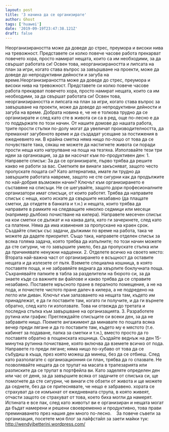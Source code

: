 ```yaml
---
layout: post
title: '3 начина да се организирате'
author: Ghost
tags: ['huawei']
date: '2019-09-19T23:47:38.121Z'
draft: false
---
```


Неорганизираността може да доведе до стрес, преумора и високи нива на тревожност. Представете си колко повече часове работа прекарват повечето хора, просто намират нещата, които са им необходими, за да свършат работата си! Освен това, неорганизираността и липсата на план за игри, когато става въпрос за завършване на проекти, може да доведе до непродуктивни дейности и загуба на време.Неорганизираността може да доведе до стрес, преумора и високи нива на тревожност. Представете си колко повече часове работа прекарват повечето хора, просто намират нещата, които са им необходими, за да свършат работата си! Освен това, неорганизираността и липсата на план за игри, когато става въпрос за завършване на проекти, може да доведе до непродуктивни дейности и загуба на време. Добрата новина е, че не е толкова трудно да се организирате и след като сте в живота си са в ред, още по-лесно е да го поддържате по този начин. От нашите домове до нашата работа, трите прости стъпки по-долу могат да увеличат производителността, да премахнат загубеното време и да създадат усещане за постижения в ежедневието ни. В крайна сметка няма нищо по-лошо от това да се почувствате така, сякаш не можете да настигнете живота си поради прости неща като натрупване на поща на тезгяха. Използвайте тези три идеи за организация, за да ви насочат към по-продуктивен ден: 1. Направете списък: За да се организирате, първо трябва да решите какво не работи за вас. Сметките ви винаги закъсняват, защото често пропускате пощата си? Като алтернатива, имате ли трудно да завършите работата навреме, защото не сте сигурни как да продължите по най-добрия възможен начин? Ключът към организирането е съставяне на списъци. Не се шегувайте, защото дори професионалните организатори имат списъци, от които работят. Трябва да направите списък с неща, които искате да свършите незабавно (да плащате сметки, да отидете в банката и т.н.) и нещата, които трябва да направите в рамките на следващите няколко седмици или месеци (например дълбоко почистване на килера). Направете месечен списък на кои сметки се дължат и на каква дата, като ги зачеркнете, след като са платени. Няма да има извинения за пропускане на краен срок. Създайте списък със задачи, дължими по време на работа, така че можете да дадете приоритет. Също така, направете отделен списък за всяка голяма задача, която трябва да изпълните; по този начин можете да сте сигурни, че го завършите умело, без да пропускате стъпка или да причинявате ненужни надценки. 2. Отделете всичко на своето място: Втората най-важна част от организирането е всъщност да оставите нещата и да излезете от пътя. Вземете специална кошница, в която поставяте поща, и не забравяйте веднага да хвърлите боклучната поща. Съхранявайте папките в табла за разделители на бюрото си, за да знаете къде са важните ви файлове и какво трябва да се справите незабавно. Поставете мръсното пране в пералното помещение, а не на пода, и почистете чистото пране далеч в килера, а не подредено на легло или диван. Ключът към запазването на нещата там, където им принадлежат, е да ги поставите там, когато ги получите, и да ги върнете обратно, след като ги използвате. Това ни отвежда до третата и последна стъпка към завършване на организацията. 3. Разработете рутина или график: Преглеждайте списъците си всеки ден, за да не забравите нищо. Поемете ангажимент да минавате по пощата всяка вечер преди лягане и да го поставите там, където му е мястото (т.е. кабинет за подаване, папка за сметки и т.н.), вместо просто да го поставяте обратно в пощенската кошница. Създайте веднъж на ден 15-минутна рутинна почистване, която включва да вземете всичко от пода. Направете го преди лягане; няма нищо по-хубаво от това да се събудиш в къща, през която можеш да минеш, без да се отбиеш. След като разполагате с организационния си план, трябва да го спазвате. Не позволявайте нещата да се трупат на масата в трапезарията или разписките да се трупат в портфейла ви. Като заделяте определен ден или час от деня, за да завършите всяка от задачите от списъка си, ще помогнете да сте сигурни, че винаги сте обзети от живота и ще можете да седнете, без да се притеснявате, че нещо е забравено. хората се страхуват да се измъкнат от ежедневната струпа, в която живеят, отчасти защото се страхуват от това, което биха могли да намерят. Истината е все пак, след като животът ви е организиран и нещата могат да бъдат намерени и решени своевременно и продуктивно, това прави преминаването през нашия ден много по-лесно.    За повече съвети за организация, посетете моя блог за лайфстайл за заети майки тук: http://wendyjbetterini.wordpress.com/
